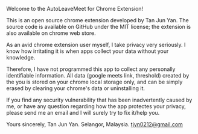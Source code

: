 Welcome to the AutoLeaveMeet for Chrome Extension!

This is an open source chrome extension developed by Tan Jun Yan. The source code is available on GitHub under the MIT license; the extension is also available on chrome web store.

As an avid chrome extension user myself, I take privacy very seriously. I know how irritating it is when apps collect your data without your knowledge.

Therefore, I have not programmed this app to collect any personally identifiable information. All data (google meets link, threshold) created by the you is stored on your chrome local storage only, and can be simply erased by clearing your chrome's data or uninstalling it.

If you find any security vulnerability that has been inadvertently caused by me, or have any question regarding how the app protectes your privacy, please send me an email and I will surely try to fix it/help you.

Yours sincerely,
Tan Jun Yan.
Selangor, Malaysia.
tjyn0212@gmail.com
